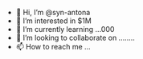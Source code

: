 - 👋 Hi, I’m @syn-antona 
- 👀 I’m interested in $1M
- 🌱 I’m currently learning ...000
- 💞️ I’m looking to collaborate on ........
- 📫 How to reach me ...

<!---
syn-antona/syn-antona is a ✨ special ✨ repository because its `README.md` (this file) appears on your GitHub profile.
You can click the Preview link to take a look at your changes.
--->
